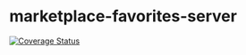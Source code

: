 # marketplace-favorites-server

[![Coverage Status](https://coveralls.io/repos/github/decentraland/marketplace-favorites-server/badge.svg?branch=main)](https://coveralls.io/github/decentraland/marketplace-favorites-server?branch=main)
